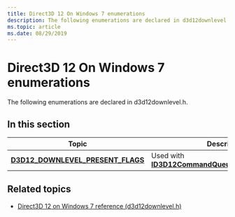 ```yaml
---
title: Direct3D 12 On Windows 7 enumerations
description: The following enumerations are declared in d3d12downlevel.h.
ms.topic: article
ms.date: 08/29/2019
---
```


# Direct3D 12 On Windows 7 enumerations

The following enumerations are declared in d3d12downlevel.h.

## In this section

| Topic | Description |
|-------|-------------|
| [**D3D12\_DOWNLEVEL\_PRESENT\_FLAGS**](d3d12_downlevel_present_flags.md) | Used with [**ID3D12CommandQueueDownlevel::Present**](id3d12commandqueuedownlevel-present.md). |

## Related topics
* [Direct3D 12 on Windows 7 reference (d3d12downlevel.h)](direct3d-12on7-reference.md)
